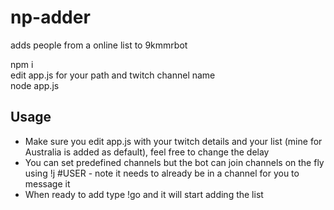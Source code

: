 # np-adder
adds people from a online list to 9kmmrbot

npm i  
edit app.js for your path and twitch channel name  
node app.js

## Usage
- Make sure you edit app.js with your twitch details and your list (mine for Australia is added as default), feel free to change the delay
- You can set predefined channels but the bot can join channels on the fly using !j #USER - note it needs to already be in a channel for you to message it
- When ready to add type !go and it will start adding the list
